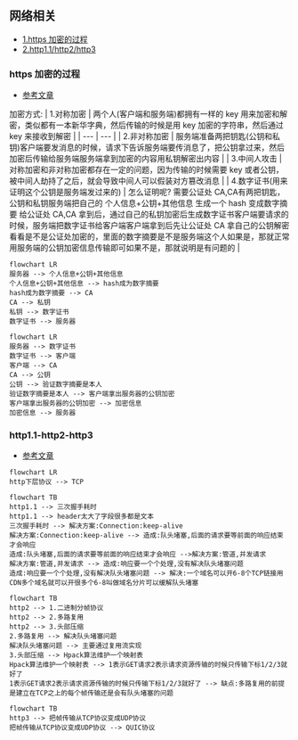## 网络相关

- [1.https 加密的过程](#https加密的过程)
- [2.http1.1/http2/http3](#http1-1-http2-http3)

### https 加密的过程
- [参考文章](https://juejin.cn/post/6844904038509576199)

加密方式:
| 1.对称加密 | 两个人(客户端和服务端)都拥有一样的 key 用来加密和解密，类似都有一本新华字典，然后传输的时候是用 key 加密的字符串，然后通过 key 来接收到解密 |
| --- | --- |
| 2.非对称加密 | 服务端准备两把钥匙(公钥和私钥)客户端要发消息的时候，请求下告诉服务端要传消息了，把公钥拿过来，然后加密后传输给服务端服务端拿到加密的内容用私钥解密出内容 |
| 3.中间人攻击 | 对称加密和非对称加密都存在一定的问题，因为传输的时候需要 key 或者公钥，被中间人劫持了之后，就会导致中间人可以假装对方篡改消息 |
| 4.数字证书(用来证明这个公钥是服务端发过来的) | 怎么证明呢? 需要公证处 CA,CA有两把钥匙，公钥和私钥服务端把自己的 个人信息+公钥+其他信息 生成一个 hash 变成数字摘要 给公证处 CA,CA 拿到后，通过自己的私钥加密后生成数字证书客户端要请求的时候，服务端把数字证书给客户端客户端拿到后先让公证处 CA 拿自己的公钥解密看看是不是公证处加密的，里面的数字摘要是不是服务端这个人如果是，那就正常用服务端的公钥加密信息传输即可如果不是，那就说明是有问题的 |

```mermaid
flowchart LR
服务器 --> 个人信息+公钥+其他信息
个人信息+公钥+其他信息 --> hash成为数字摘要
hash成为数字摘要 --> CA
CA --> 私钥
私钥 --> 数字证书
数字证书 --> 服务器
```

```mermaid
flowchart LR
服务器 --> 数字证书
数字证书 --> 客户端
客户端 --> CA
CA --> 公钥
公钥 --> 验证数字摘要是本人
验证数字摘要是本人 --> 客户端拿出服务器的公钥加密
客户端拿出服务器的公钥加密 --> 加密信息
加密信息 --> 服务器
```

### http1.1-http2-http3
- [参考文章](https://blog.csdn.net/wolfGuiDao/article/details/108729560)


```mermaid
flowchart LR
http下层协议 --> TCP
```

```mermaid
flowchart TB
http1.1 --> 三次握手耗时
http1.1 --> header太大了字段很多都是文本
三次握手耗时 --> 解决方案:Connection:keep-alive
解决方案:Connection:keep-alive --> 造成:队头堵塞,后面的请求要等前面的响应结束才会响应
造成:队头堵塞,后面的请求要等前面的响应结束才会响应 -->解决方案:管道,并发请求
解决方案:管道,并发请求 --> 造成:响应要一个个处理,没有解决队头堵塞问题
造成:响应要一个个处理,没有解决队头堵塞问题 --> 解决:一个域名可以开6-8个TCP链接用CDN多个域名就可以开很多个6-8叫做域名分片可以缓解队头堵塞
```

```mermaid
flowchart TB
http2 --> 1.二进制分帧协议 
http2 --> 2.多路复用
http2 --> 3.头部压缩
2.多路复用 --> 解决队头堵塞问题
解决队头堵塞问题 --> 主要通过复用流实现
3.头部压缩 --> Hpack算法维护一个映射表
Hpack算法维护一个映射表 --> 1表示GET请求2表示请求资源传输的时候只传输下标1/2/3就好了
1表示GET请求2表示请求资源传输的时候只传输下标1/2/3就好了 --> 缺点:多路复用的前提是建立在TCP之上的每个帧传输还是会有队头堵塞的问题
```

```mermaid
flowchart TB
http3 --> 把帧传输从TCP协议变成UDP协议
把帧传输从TCP协议变成UDP协议 --> QUIC协议
```



